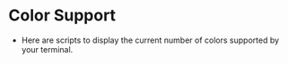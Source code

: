 # Color Support

* Here are scripts to display the current number of colors supported by your terminal.
